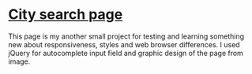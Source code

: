 # [City search page](https://fejes6.github.io/page/)

This page is my another small project for testing and learning something new about responsiveness, styles and web browser differences. I used jQuery for autocomplete input field and graphic design of the page from image.     


